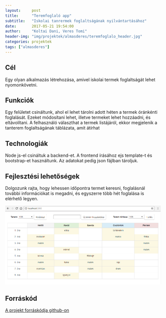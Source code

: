 ```yaml
---
layout:     post
title:      "Teremfoglaló app"
subtitle:   "Iskolai tanrermek foglaltságának nyilvántartásához"
date:       2017-05-21 19:54:00
author:     "Koltai Dani, Veres Tomi"
header-img: "img/projektek/almasderes/teremfoglalo_header.jpg"
categories: projektek
tags: ["almasderes"]
---
```

## Cél
Egy olyan alkalmazás létrehozása, amivel iskolai termek foglaltságát lehet nyomonkövetni.


## Funkciók
Egy felületet csináltunk, ahol el lehet tárolni adott héten a termek óránkénti foglalását. Ezeket módosítani lehet, illetve termeket lehet hozzáadni, és eltávolítani. A felhasználó választhat a termek listájáról, ekkor megjelenik a tanterem foglaltságának táblázata, amit átírhat


## Technologiák
Node js-el csináltuk a backend-et. A frontend írásához ejs template-t és bootstrap-et használtunk. Az adatokat pedig json fájlban tároljuk.


## Fejlesztési lehetőségek
Dolgozunk rajta, hogy lehessen időpontra termet keresni, foglalásnál további információkat is megadni, és egyszerre több hét foglalása is elérhető legyen.


![](/img/projektek/almasderes/teremfoglalo-screenshot.png "screenshot")


## Forráskód
[A projekt forráskódja github-on](https://github.com/techtabor/Teremfoglalo-app)
